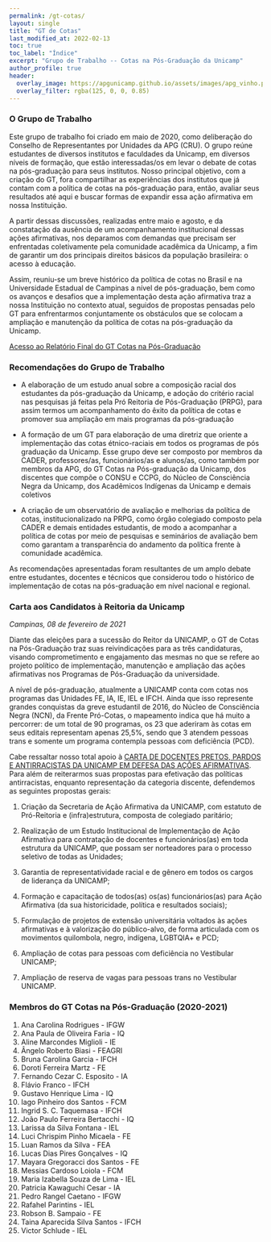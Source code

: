 ```yaml
---
permalink: /gt-cotas/
layout: single
title: "GT de Cotas"
last_modified_at: 2022-02-13
toc: true
toc_label: "Índice"
excerpt: "Grupo de Trabalho -- Cotas na Pós-Graduação da Unicamp"
author_profile: true
header:
  overlay_image: https://apgunicamp.github.io/assets/images/apg_vinho.png
  overlay_filter: rgba(125, 0, 0, 0.85)
---
```


### O Grupo de Trabalho

Este grupo de trabalho foi criado em maio de 2020, como deliberação do Conselho de Representantes por Unidades da APG (CRU). O grupo reúne estudantes de diversos institutos e faculdades da Unicamp, em diversos níveis de formação, que estão interessadas/os em levar o debate de cotas na pós-graduação para seus institutos. Nosso principal objetivo, com a criação do GT, fora compartilhar as experiências dos institutos que já contam com a política de cotas na pós-graduação para, então, avaliar seus resultados até aqui e buscar formas de expandir essa ação afirmativa em nossa Instituição.

A partir dessas discussões, realizadas entre maio e agosto, e da constatação da ausência de um acompanhamento institucional dessas ações afirmativas, nos deparamos com demandas que precisam ser enfrentadas coletivamente pela comunidade acadêmica da Unicamp, a fim de garantir um dos principais direitos básicos da população brasileira: o acesso à educação. 

Assim, reuniu-se um breve histórico da política de cotas no Brasil e na Universidade Estadual de Campinas a nível de pós-graduação, bem como os avanços e desafios que a implementação desta ação afirmativa traz a nossa Instituição no contexto atual, seguidos de propostas pensadas pelo GT para enfrentarmos conjuntamente os obstáculos que se colocam a ampliação e manutenção da política de cotas na pós-graduação da Unicamp. 

[Acesso ao Relatório Final do GT Cotas na Pós-Graduação](https://drive.google.com/file/d/1LZg_4GtasZCd0YtW0p0Vsgb8bjMl3XMt/view?usp=sharing)

### Recomendações do Grupo de Trabalho

* A elaboração de um estudo anual sobre a composição racial dos estudantes da pós-graduação da Unicamp, e adoção do critério racial nas pesquisas já feitas pela Pró Reitoria de Pós-Graduação (PRPG), para assim termos um acompanhamento do êxito da política de cotas e promover sua ampliação em mais programas da pós-graduação

* A formação de um GT para  elaboração de uma diretriz que oriente a implementação das cotas étnico-raciais em todos os programas de pós graduação da Unicamp. Esse grupo deve ser composto por membros da CADER, professores/as, funcionários/as e alunos/as, como também por membros da APG, do GT Cotas na Pós-graduação da Unicamp, dos discentes que compõe o CONSU e CCPG, do Núcleo de Consciência Negra da Unicamp, dos Acadêmicos Indígenas da Unicamp e demais coletivos

* A criação de um observatório de avaliação e melhorias da política de cotas, institucionalizado na PRPG, como órgão colegiado composto pela CADER e demais entidades estudantis, de modo a acompanhar a política de cotas por meio de pesquisas e seminários de avaliação bem como garantam a transparência do andamento da política frente à comunidade acadêmica.

As recomendações apresentadas foram resultantes de um amplo debate entre estudantes, docentes e técnicos que considerou todo o histórico de implementação de cotas na pós-graduação em nível nacional e regional.

### Carta aos Candidatos à Reitoria da Unicamp

*Campinas, 08 de fevereiro de 2021*

Diante das eleições para a sucessão do Reitor da UNICAMP, o GT de Cotas na Pós-Graduação traz suas reivindicações para as três candidaturas, visando comprometimento e engajamento das mesmas no que se refere ao projeto político de implementação, manutenção e ampliação das ações afirmativas nos Programas de Pós-Graduação da universidade.

A nível de pós-graduação, atualmente a UNICAMP conta com cotas nos programas das Unidades FE, IA, IE, IEL e IFCH. Ainda que isso represente grandes conquistas da greve estudantil de 2016, do Núcleo de Consciência Negra (NCN), da Frente Pró-Cotas, o mapeamento indica que há muito a percorrer: de um total de 90 programas, os 23 que aderiram às cotas em seus editais representam apenas 25,5%, sendo que 3 atendem pessoas trans e somente um programa contempla pessoas com deficiência (PCD). 

Cabe ressaltar nosso total apoio à [CARTA DE DOCENTES PRETOS, PARDOS E ANTIRRACISTAS DA UNICAMP EM DEFESA DAS AÇÕES AFIRMATIVAS](https://docs.google.com/forms/d/e/1FAIpQLScK3-61bJ127AoN2AJHxNvMmkiTjzW1DqiN6FYnQs9PRVYshg/viewform). Para além de reiterarmos suas propostas para efetivação das políticas antirracistas, enquanto representação da categoria discente, defendemos as seguintes propostas gerais:

1. Criação da Secretaria de Ação Afirmativa da UNICAMP, com estatuto de Pró-Reitoria e (infra)estrutura, composta de colegiado paritário; 

2. Realização de um Estudo Institucional de Implementação de Ação Afirmativa para contratação de docentes e funcionários(as) em toda estrutura da UNICAMP, que possam ser norteadores para o processo seletivo de todas as Unidades;

3. Garantia de representatividade racial e de gênero em todos os cargos de liderança da UNICAMP;

4. Formação e capacitação de todos(as) os(as) funcionários(as) para Ação Afirmativa (da sua historicidade, política e resultados sociais);

5. Formulação de projetos de extensão universitária voltados às ações afirmativas e à valorização do público-alvo, de forma articulada com os movimentos quilombola, negro, indígena, LGBTQIA+ e PCD;

6. Ampliação de cotas para pessoas com deficiência no Vestibular UNICAMP;

7. Ampliação de reserva de vagas para pessoas trans no Vestibular UNICAMP.

### Membros do GT Cotas na Pós-Graduação (2020-2021)

1. Ana Carolina Rodrigues - IFGW
2. Ana Paula de Oliveira Faria - IQ
3. Aline Marcondes Miglioli - IE
4. Ângelo Roberto Biasi - FEAGRI
5. Bruna Carolina Garcia - IFCH
6. Doroti Ferreira Martz - FE
7. Fernando Cezar C. Esposito - IA
8. Flávio Franco - IFCH
9. Gustavo Henrique Lima - IQ
10. Iago Pinheiro dos Santos - FCM
11. Ingrid S. C. Taquemasa - IFCH
12. João Paulo Ferreira Bertacchi - IQ
13. Larissa da Silva Fontana - IEL
14. Luci Chrispim Pinho Micaela - FE
15. Luan Ramos da Silva - FEA
16. Lucas Dias Pires Gonçalves - IQ
17. Mayara Gregoracci dos Santos - FE
18. Messias Cardoso Loiola - FCM
19. Maria Izabella Souza de Lima - IEL
20. Patricia Kawaguchi Cesar - IA
21. Pedro Rangel Caetano - IFGW
22. Rafahel Parintins - IEL
23. Robson B. Sampaio - FE
24. Taina Aparecida Silva Santos - IFCH
25. Victor Schlude - IEL